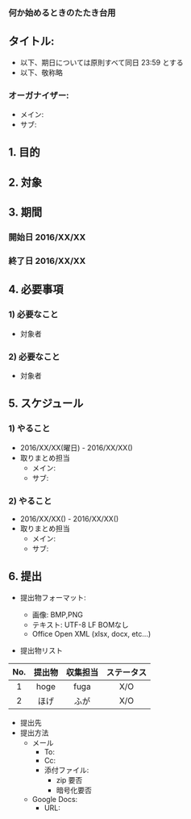 ### 何か始めるときのたたき台用

## タイトル:

* 以下、期日については原則すべて同日 23:59 とする
* 以下、敬称略

### オーガナイザー:

* メイン:
* サブ:

## 1. 目的

## 2. 対象

## 3. 期間

### 開始日 2016/XX/XX
### 終了日 2016/XX/XX

## 4. 必要事項

### 1) 必要なこと
* 対象者

### 2) 必要なこと
* 対象者

## 5. スケジュール

### 1) やること
* 2016/XX/XX(曜日) - 2016/XX/XX()
* 取りまとめ担当
  * メイン:
  * サブ:

### 2) やること
* 2016/XX/XX() - 2016/XX/XX()
* 取りまとめ担当
  * メイン:
  * サブ:

## 6. 提出

* 提出物フォーマット:
  * 画像: BMP,PNG
  * テキスト: UTF-8 LF BOMなし
  * Office Open XML (xlsx, docx, etc...)


* 提出物リスト

| No. | 提出物 | 収集担当 | ステータス |
|:--:|:--:|:--:|:--:|
| 1 | hoge | fuga | X/O |
| 2 | ほげ | ふが | X/O |

* 提出先
* 提出方法
  * メール
    * To:
    * Cc:
    * 添付ファイル:
        * zip 要否
        * 暗号化要否
  * Google Docs:
    * URL:
